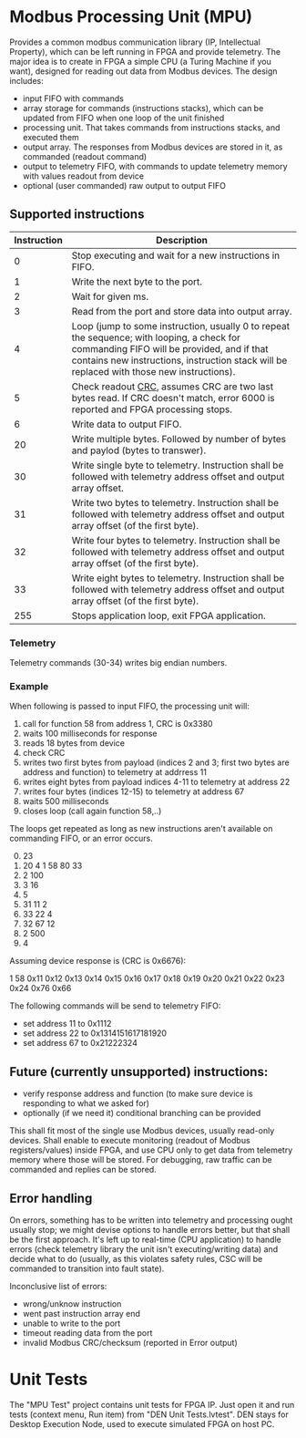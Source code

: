 # Modbus Processing Unit (MPU)

Provides a common modbus communication library (IP, Intellectual Property),
which can be left running in FPGA and provide telemetry. The major idea is to
create in FPGA a simple CPU (a Turing Machine if you want), designed for
reading out data from Modbus devices. The design includes:

* input FIFO with commands
* array storage for commands (instructions stacks), which can be updated from
  FIFO when one loop of the unit finished
* processing unit. That takes commands from instructions stacks, and executed
  them
* output array. The responses from Modbus devices are stored in it, as
  commanded (readout command)
* output to telemetry FIFO, with commands to update telemetry memory with
  values readout from device
* optional (user commanded) raw output to output FIFO

## Supported instructions

| Instruction | Description                                             |
| ----------- | ------------------------------------------------------- |
| 0           | Stop executing and wait for a new instructions in FIFO. |
| 1           | Write the next byte to the port.                        |
| 2           | Wait for given ms.                                      |
| 3           | Read from the port and store data into output array.    |
| 4           | Loop (jump to some instruction, usually 0 to repeat the sequence; with  looping, a check for commanding FIFO will be provided, and if that contains new instructions, instruction stack will be replaced with those new instructions). |
| 5           | Check readout [CRC](https://en.wikipedia.org/wiki/Cyclic_redundancy_check), assumes CRC are two last bytes read. If CRC doesn't match, error 6000 is reported and FPGA processing stops. |
| 6           | Write data to output FIFO.                              |
| 20          | Write multiple bytes. Followed by number of bytes and paylod (bytes to transwer). |
| 30          | Write single byte to telemetry. Instruction shall be followed with telemetry address offset and output array offset. |
| 31          | Write two bytes to telemetry. Instruction shall be followed with telemetry address offset and output array offset (of the first byte). |
| 32          | Write four bytes to telemetry. Instruction shall be followed with telemetry address offset and output array offset (of the first byte). |
| 33          | Write eight bytes to telemetry. Instruction shall be followed with telemetry address offset and output array offset (of the first byte). |
| 255         | Stops application loop, exit FPGA application. |

### Telemetry

Telemetry commands (30-34) writes big endian numbers.

### Example

When following is passed to input FIFO, the processing unit will:

1. call for function 58 from address 1, CRC is 0x3380
2. waits 100 milliseconds for response
3. reads 18 bytes from device
4. check CRC
5. writes two first bytes from payload (indices 2 and 3; first two bytes are
   address and function) to telemetry at addrress 11
6. writes eight bytes from payload indices 4-11 to telemetry at address 22
7. writes four bytes (indices 12-15) to telemetry at address 67
8. waits 500 milliseconds
9. closes loop (call again function 58,..)

The loops get repeated as long as new instructions aren't available on
commanding FIFO, or an error occurs.

0. 23
1. 20 4 1 58 80 33
2. 2 100
3. 3 16
4. 5
5. 31 11 2
6. 33 22 4
7. 32 67 12
8. 2 500
9. 4

Assuming device response is (CRC is 0x6676):

1 58 0x11 0x12 0x13 0x14 0x15 0x16 0x17 0x18 0x19 0x20 0x21 0x22 0x23 0x24 0x76 0x66

The following commands will be send to telemetry FIFO:

* set address 11 to 0x1112
* set address 22 to 0x1314151617181920
* set address 67 to 0x21222324

## Future (currently unsupported) instructions:

* verify response address and function (to make sure device is responding to what we asked for)
* optionally (if we need it) conditional branching can be provided

This shall fit most of the single use Modbus devices, usually read-only
devices. Shall enable to execute monitoring (readout of Modbus
registers/values) inside FPGA, and use CPU only to get data from telemetry
memory where those will be stored. For debugging, raw traffic can be commanded
and replies can be stored.

## Error handling

On errors, something has to be written into telemetry and processing ought
usually stop; we might devise options to handle errors better, but that shall
be the first approach. It's left up to real-time (CPU application) to handle
errors (check telemetry library the unit isn't executing/writing data) and
decide what to do (usually, as this violates safety rules, CSC will be
commanded to transition into fault state).

Inconclusive list of errors:

* wrong/unknow instruction
* went past instruction array end
* unable to write to the port
* timeout reading data from the port
* invalid Modbus CRC/checksum (reported in Error output)

# Unit Tests

The "MPU Test" project contains unit tests for FPGA IP. Just open it and run
tests (context menu, Run item) from "DEN Unit Tests.lvtest". DEN stays for
Desktop Execution Node, used to execute simulated FPGA on host PC.
